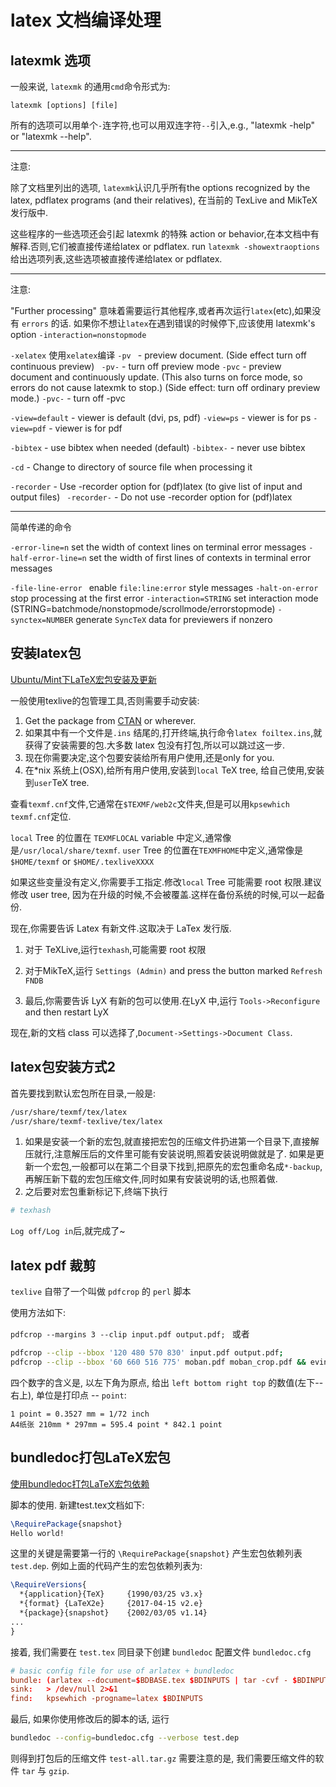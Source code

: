 # latex 文档编译处理

## latexmk 选项

一般来说, `latexmk` 的通用`cmd`命令形式为:

`latexmk [options] [file]`

所有的选项可以用单个`-`连字符,也可以用双连字符`--`引入,e.g., "latexmk -help" or "latexmk --help".

***
注意:

除了文档里列出的选项, `latexmk`认识几乎所有the options recognized by the latex, pdflatex programs (and their relatives),
在当前的 TexLive and MikTeX 发行版中.

这些程序的一些选项还会引起 latexmk 的特殊 action or behavior,在本文档中有解释.否则,它们被直接传递给latex or pdflatex.
run `latexmk -showextraoptions`给出选项列表,这些选项被直接传递给latex or pdflatex.

***
注意:

"Further processing" 意味着需要运行其他程序,或者再次运行`latex`(etc),如果没有 `errors` 的话.
如果你不想让`latex`在遇到错误的时候停下,应该使用 latexmk's option `-interaction=nonstopmode`

`-xelatex`  使用`xelatex`编译
`-pv `   - preview document.  (Side effect turn off continuous preview)
` -pv-`   - turn off preview mode
`-pvc`   - preview document and continuously update.  (This also turns  on force mode, so errors do not cause latexmk to stop.)
(Side effect: turn off ordinary preview mode.)
`-pvc-`  - turn off -pvc

`-view=default` - viewer is default (dvi, ps, pdf)
`-view=ps`      - viewer is for ps
`-view=pdf`     - viewer is for pdf

`-bibtex`       - use bibtex when needed (default)
`-bibtex-`      - never use bibtex

`-cd`    - Change to directory of source file when processing it

`-recorder` - Use -recorder option for (pdf)latex (to give list of input and output files)
` -recorder-` - Do not use -recorder option for (pdf)latex

***
简单传递的命令

`-error-line=n` set the width of context lines on terminal error messages
`-half-error-line=n`      set the width of first lines of contexts in terminal error messages

`-file-line-error `       enable `file:line:error` style messages
`-halt-on-error`          stop processing at the first error
`-interaction=STRING`     set interaction mode (STRING=batchmode/nonstopmode/scrollmode/errorstopmode)
`-synctex=NUMBER`         generate `SyncTeX` data for previewers if nonzero

## 安装latex包

[Ubuntu/Mint下LaTeX宏包安装及更新](https://blog.csdn.net/codeforces_sphinx/article/details/7315044)

一般使用texlive的包管理工具,否则需要手动安装:

1. Get the package from [CTAN](http://www.ctan.org/CTAN) or wherever.
2. 如果其中有一个文件是`.ins` 结尾的,打开终端,执行命令`latex foiltex.ins`,就获得了安装需要的包.大多数 latex 包没有打包,所以可以跳过这一步.
3. 现在你需要决定,这个包要安装给所有用户使用,还是only for you.
4. 在*nix 系统上(OSX),给所有用户使用,安装到`local` TeX tree, 给自己使用,安装到`user`TeX tree.

查看`texmf.cnf`文件,它通常在`$TEXMF/web2c`文件夹,但是可以用`kpsewhich texmf.cnf`定位.

`local` Tree 的位置在 `TEXMFLOCAL` variable 中定义,通常像是`/usr/local/share/texmf`.
`user`  Tree 的位置在`TEXMFHOME`中定义,通常像是`$HOME/texmf` or `$HOME/.texliveXXXX`

如果这些变量没有定义,你需要手工指定.修改`local` Tree 可能需要 root 权限.建议修改 user tree, 因为在升级的时候,不会被覆盖.这样在备份系统的时候,可以一起备份.

现在,你需要告诉 Latex 有新文件.这取决于 LaTex 发行版.

1. 对于 TeXLive,运行`texhash`,可能需要 root 权限
2. 对于MikTeX,运行 `Settings (Admin)` and press the button marked `Refresh FNDB`

5. 最后,你需要告诉 LyX 有新的包可以使用.在LyX 中,运行 `Tools->Reconfigure` and then restart LyX

现在,新的文档 class 可以选择了,`Document->Settings->Document Class`.

## latex包安装方式2

首先要找到默认宏包所在目录,一般是:

```bash
/usr/share/texmf/tex/latex
/usr/share/texmf-texlive/tex/latex
```

1. 如果是安装一个新的宏包,就直接把宏包的压缩文件扔进第一个目录下,直接解压就行,注意解压后的文件里可能有安装说明,照着安装说明做就是了.
如果是更新一个宏包,一般都可以在第二个目录下找到,把原先的宏包重命名成`*-backup`,再解压新下载的宏包压缩文件,同时如果有安装说明的话,也照着做.
2. 之后要对宏包重新标记下,终端下执行

```bash
# texhash
```

`Log off/Log in`后,就完成了~

## latex pdf 裁剪

`texlive` 自带了一个叫做 `pdfcrop` 的 `perl` 脚本

使用方法如下:

`pdfcrop --margins 3 --clip input.pdf output.pdf; ` 或者

```bash
pdfcrop --clip --bbox '120 480 570 830' input.pdf output.pdf;
pdfcrop --clip --bbox '60 660 516 775' moban.pdf moban_crop.pdf && evince moban_crop.pdf  # 国科大试卷的裁减参数
```

四个数字的含义是, 以左下角为原点, 给出 `left bottom right top` 的数值(左下--右上), 单位是打印点 -- `point`:

    1 point = 0.3527 mm = 1/72 inch
    A4纸张 210mm * 297mm = 595.4 point * 842.1 point

## bundledoc打包LaTeX宏包

[使用bundledoc打包LaTeX宏包依赖](https://lttt.vanabel.cn/2018/06/01/shiyongbundledocdabaolatexhongbaoyilai.html)

脚本的使用.
新建test.tex文档如下:

```latex
\RequirePackage{snapshot}
Hello world!
```

这里的关键是需要第一行的 `\RequirePackage{snapshot}` 
产生宏包依赖列表 `test.dep`. 
例如上面的代码产生的宏包依赖列表为:

```latex
\RequireVersions{
  *{application}{TeX}     {1990/03/25 v3.x}
  *{format} {LaTeX2e}     {2017-04-15 v2.e}
  *{package}{snapshot}    {2002/03/05 v1.14}
...
}
```

接着, 我们需要在 `test.tex` 同目录下创建 `bundledoc` 配置文件 `bundledoc.cfg`

```conf
# basic config file for use of arlatex + bundledoc
bundle: (arlatex --document=$BDBASE.tex $BDINPUTS | tar -cvf - $BDINPUTS | gzip --best > $BDBASE-all.tar.gz )
sink:   > /dev/null 2>&1
find:   kpsewhich -progname=latex $BDINPUTS
```

最后, 如果你使用修改后的脚本的话, 运行

```bash
bundledoc --config=bundledoc.cfg --verbose test.dep
```

则得到打包后的压缩文件 `test-all.tar.gz`
需要注意的是, 我们需要压缩文件的软件 `tar` 与 `gzip`.
